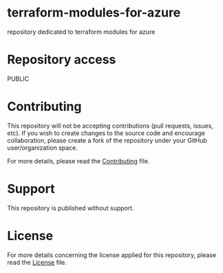 # terraform-modules-for-azure
repository dedicated to terraform modules for azure

# Repository access
PUBLIC

# Contributing 
This repository will not be accepting contributions (pull requests, issues, etc). If you wish to create changes to the source code and encourage collaboration, please create a fork of the repository under your GitHub user/organization space.

For more details, please read the [Contributing](./CONTRIBUTING) file.

# Support 
This repository is published without support.

# License
For more details concerning the license applied for this repository, please read the [License](./LICENSE) file.
